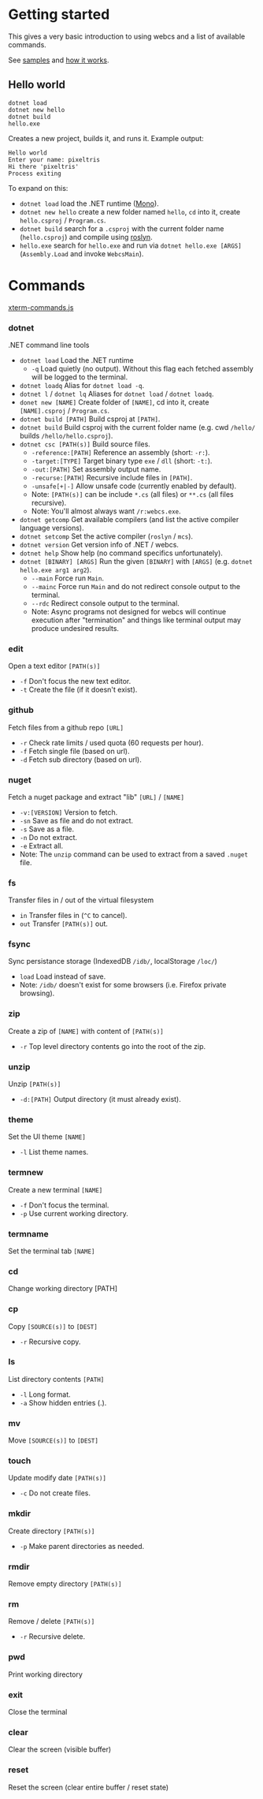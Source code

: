 # Getting started

This gives a very basic introduction to using webcs and a list of available commands.

See [samples](/mono/managed/samples/) and [how it works](HowItWorks.md).

## Hello world

```
dotnet load
dotnet new hello
dotnet build
hello.exe
```

Creates a new project, builds it, and runs it. Example output:

```
Hello world
Enter your name: pixeltris
Hi there 'pixeltris'
Process exiting
```

To expand on this:

- `dotnet load` load the .NET runtime ([Mono](https://github.com/dotnet/runtime/tree/main/src/mono/wasm)).
- `dotnet new hello` create a new folder named `hello`, `cd` into it, create `hello.csproj` / `Program.cs`.
- `dotnet build` search for a `.csproj` with the current folder name (`hello.csproj`) and compile using [roslyn](https://github.com/dotnet/roslyn).
- `hello.exe` search for `hello.exe` and run via `dotnet hello.exe [ARGS]` (`Assembly.Load` and invoke `WebcsMain`).

# Commands

[xterm-commands.js](/ui/xterm-commands.js)

### dotnet

.NET command line tools

- `dotnet load` Load the .NET runtime
  - `-q` Load quietly (no output). Without this flag each fetched assembly will be logged to the terminal.
- `dotnet loadq` Alias for `dotnet load -q`.
- `dotnet l` / `dotnet lq` Aliases for `dotnet load` / `dotnet loadq`.
- `donet new [NAME]` Create folder of `[NAME]`, cd into it, create `[NAME].csproj` / `Program.cs`.
- `dotnet build [PATH]` Build csproj at `[PATH]`.
- `dotnet build` Build csproj with the current folder name (e.g. cwd `/hello/` builds `/hello/hello.csproj`).
- `dotnet csc [PATH(s)]` Build source files.
  - `-reference:[PATH]` Reference an assembly (short: `-r:`).
  - `-target:[TYPE]` Target binary type `exe` / `dll` (short: `-t:`).
  - `-out:[PATH]` Set assembly output name.
  - `-recurse:[PATH]` Recursive include files in `[PATH]`.
  - `-unsafe[+|-]` Allow unsafe code (currently enabled by default).
  - Note: `[PATH(s)]` can be include `*.cs` (all files) or `**.cs` (all files recursive).
  - Note: You'll almost always want `/r:webcs.exe`.
- `dotnet getcomp` Get available compilers (and list the active compiler language versions).
- `dotnet setcomp` Set the active compiler (`roslyn` / `mcs`).
- `dotnet version` Get version info of .NET / webcs.
- `dotnet help` Show help (no command specifics unfortunately).
- `dotnet [BINARY] [ARGS]` Run the given `[BINARY]` with `[ARGS]` (e.g. `dotnet hello.exe arg1 arg2`).
  - `--main` Force run `Main`.
  - `--mainc` Force run `Main` and do not redirect console output to the terminal.
  - `--rdc` Redirect console output to the terminal.
  - Note: Async programs not designed for webcs will continue execution after "termination" and things like terminal output may produce undesired results.

### edit

Open a text editor `[PATH(s)]`

- `-f` Don't focus the new text editor.
- `-t` Create the file (if it doesn't exist).

### github

Fetch files from a github repo `[URL]`

- `-r` Check rate limits / used quota (60 requests per hour).
- `-f` Fetch single file (based on url).
- `-d` Fetch sub directory (based on url).

### nuget

Fetch a nuget package and extract "lib" `[URL]` / `[NAME]`

- `-v:[VERSION]` Version to fetch.
- `-sn` Save as file and do not extract.
- `-s` Save as a file.
- `-n` Do not extract.
- `-e` Extract all.
- Note: The `unzip` command can be used to extract from a saved `.nuget` file.

### fs

Transfer files in / out of the virtual filesystem

- `in` Transfer files in (`^C` to cancel).
- `out` Transfer `[PATH(s)]` out.

### fsync

Sync persistance storage (IndexedDB `/idb/`, localStorage `/loc/`)

- `load` Load instead of save.
- Note: `/idb/` doesn't exist for some browsers (i.e. Firefox private browsing).

### zip

Create a zip of `[NAME]` with content of `[PATH(s)]`

- `-r` Top level directory contents go into the root of the zip.

### unzip

Unzip `[PATH(s)]`

- `-d:[PATH]` Output directory (it must already exist).

### theme

Set the UI theme `[NAME]`

- `-l` List theme names.

### termnew

Create a new terminal `[NAME]`

- `-f` Don't focus the terminal.
- `-p` Use current working directory.

### termname

Set the terminal tab `[NAME]`

### cd

Change working directory [PATH]

### cp

Copy `[SOURCE(s)]` to `[DEST]`

- `-r` Recursive copy.

### ls

List directory contents `[PATH]`

- `-l` Long format.
- `-a` Show hidden entries (.).

### mv

Move `[SOURCE(s)]` to `[DEST]`

### touch

Update modify date `[PATH(s)]`

- `-c` Do not create files.

### mkdir

Create directory `[PATH(s)]`

- `-p` Make parent directories as needed.

### rmdir

Remove empty directory `[PATH(s)]`

### rm

Remove / delete `[PATH(s)]`

- `-r` Recursive delete.

### pwd

Print working directory

### exit

Close the terminal

### clear

Clear the screen (visible buffer)

### reset

Reset the screen (clear entire buffer / reset state)